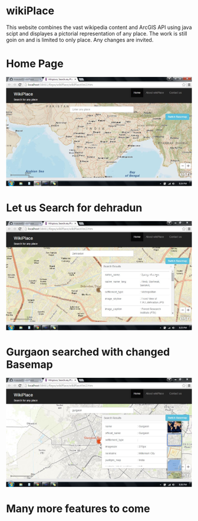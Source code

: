 # wikiPlace
This website combines the vast wikipedia content and ArcGIS API using java scipt and displayes a pictorial representation of any place. The work is still goin on and is limited to only place. Any changes are invited.

# Home Page
![alt tag](https://github.com/sksaurav03/wikiPlace/blob/master/images/homePage.JPG)

# Let us Search for dehradun
![alt tag](https://github.com/sksaurav03/wikiPlace/blob/master/images/searchingDehradun.JPG)

# Gurgaon searched with changed Basemap
![alt tag](https://github.com/sksaurav03/wikiPlace/blob/master/images/gurgaonWithChangedBaseMap.JPG)

# Many more features to come
